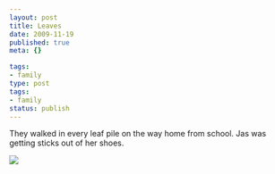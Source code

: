 ```yaml
---
layout: post
title: Leaves
date: 2009-11-19
published: true
meta: {}

tags:
- family
type: post
tags:
- family
status: publish
---
```

They walked in every leaf pile on the way home from school.  Jas was getting sticks out of her shoes.

[![](http://media.eick.us/2009/11/p_800_600_470C7A44-DC83-4963-81D2-E1CFE029783F.jpeg)](http://media.eick.us/2009/11/p_800_600_470C7A44-DC83-4963-81D2-E1CFE029783F.jpeg)

